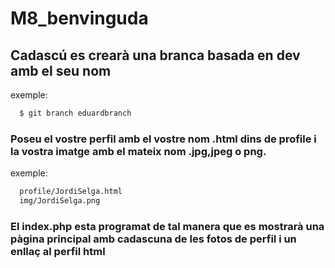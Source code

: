 # M8_benvinguda
## Cadascú es crearà una branca basada en dev amb el seu nom
exemple:
```bash
  $ git branch eduardbranch
 ```

### Poseu el vostre perfil amb el vostre nom .html dins de profile i la vostra imatge amb el mateix nom .jpg,jpeg o png.
exemple:
```bash
  profile/JordiSelga.html
  img/JordiSelga.png
 ```
 ### El index.php esta programat de tal manera que es mostrarà una pàgina principal amb cadascuna de les fotos de perfil i un enllaç al perfil html
 